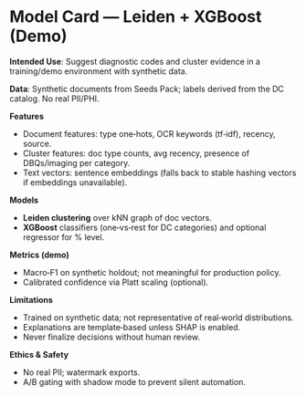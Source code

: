 # Model Card — Leiden + XGBoost (Demo)

**Intended Use**: Suggest diagnostic codes and cluster evidence in a training/demo environment with synthetic data.

**Data**: Synthetic documents from Seeds Pack; labels derived from the DC catalog. No real PII/PHI.

**Features**
- Document features: type one‑hots, OCR keywords (tf‑idf), recency, source.
- Cluster features: doc type counts, avg recency, presence of DBQs/imaging per category.
- Text vectors: sentence embeddings (falls back to stable hashing vectors if embeddings unavailable).

**Models**
- **Leiden clustering** over kNN graph of doc vectors.
- **XGBoost** classifiers (one‑vs‑rest for DC categories) and optional regressor for % level.

**Metrics (demo)**
- Macro‑F1 on synthetic holdout; not meaningful for production policy.
- Calibrated confidence via Platt scaling (optional).

**Limitations**
- Trained on synthetic data; not representative of real‑world distributions.
- Explanations are template‑based unless SHAP is enabled.
- Never finalize decisions without human review.

**Ethics & Safety**
- No real PII; watermark exports.
- A/B gating with shadow mode to prevent silent automation.
